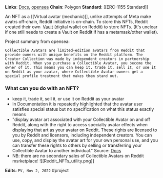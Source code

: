 
**Links**: [Docs](https://reddithelp.com/hc/en-us/articles/7559750587540), [opensea](https://opensea.io/category/reddit-collectible-avatars)
**Chain**: Polygon
**Standard**: [[ERC-1155 Standard]]

An NFT as a [[Virtual avatar (mechanic)]], unlike atttempts of Meta make avatrs off-chain, Reddit initiative is on-chain. To store this NFTs, Reddit created their own  [Vault](https://reddithelp.com/hc/en-us/articles/7558997757332) (digital wallet on Reddit) to store NFTs. (It's unclear if one still needs to create a Vault on Reddit if has a metamask/other wallet).

Project summary from opensea:
```
Collectible Avatars are limited-edition avatars from Reddit that provide owners with unique benefits on the Reddit platform. The Creator Collection was made by independent creators in partnership with Reddit. When you purchase a Collectible Avatar, you become the owner of it. This means you can keep it, trade it, sell it, or use it on Reddit as your avatar, where Collectible Avatar owners get a special profile treatment that makes them stand out.
```

### What can you do with an NFT?
* keep it, trade it, sell it, or use it on Reddit as your avatar
* In Documentation it is repeatedly highlighted that the avatar user satisfies special status but no specification on what this status exactly means
* "display avatar art associated with your Collectible Avatar on and off Reddit, along with the right to access specialty avatar effects when displaying that art as your avatar on Reddit. These rights are licensed to you by Reddit and licensors, including independent creators. You can use, copy, and display the avatar art for your own personal use, and you can transfer these rights to others by selling or transferring your Collectible Avatar to another individual." Source: [Docs](https://reddithelp.com/hc/en-us/articles/7559750587540)
* NB: there are no secondary sales of Collectible Avatars on Reddit msrketplace!
![[Reddit_NFTs_utility.png]]


**Edits**: `PV, Nov 2, 2022`
#project